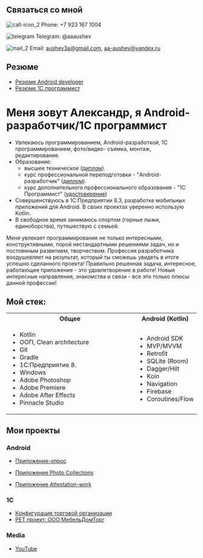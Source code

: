 ## Связаться со мной

![call-icon_2](https://github.com/AlexAAushev/AlexAAushev/assets/126689986/73d2fd64-ca45-4529-93b8-6744a8268095)
 Phone:
+7 923 167 1004
<!-- (./editable/icons/phone.jpg) -->
![telegram](https://github.com/AlexAAushev/AlexAAushev/assets/126689986/39859596-dda6-4b97-ab34-b68b06e70c3c)
 Telegram: 
@aaaushev
<!-- (./editable/icons/telegramm.jpg) -->
![mail_2](https://github.com/AlexAAushev/AlexAAushev/assets/126689986/8662ef0d-363e-4b4c-96d5-4b2fad47d0f7)
 Email: aushev3a@gmail.com,   aa-aushev@yandex.ru 
<!-- (./editable/icons/email.jpg) -->

## Резюме
- [Резюме Android developer](https://docs.google.com/document/d/1SOs7oIc6VuRzmtiPhwvwsLFATvTB3SluRXfkDNbw6Z4/edit?usp=sharing)
- [Резюме 1С программист](https://docs.google.com/document/d/1VjMalvcV-Zr2UDAdzOJFQRcNM85KXrZll2WM_MKZYKI/edit?usp=sharing)

# Меня зовут Александр, я Android-разработчик/1С программист
<!-- (./diplom/.pdf) -->
- Увлекаюсь программированием, Android-разработкой, 1С программированием, фото/видео- съемка, монтаж, редактирование.
- Образование:
  -  высшее техническое ([диплом](https://drive.google.com/file/d/1uPK1Zlw1QBgCMeVRrrVVQ49MxBR5muLd/view?usp=share_link)).
  -  курс профессиональной переподготовки - "Android-разработчик" ([диплом](https://drive.google.com/file/d/1DfLaqQyjLgo7jhVxBWl9RxaJ4lLiL5OB/view?usp=sharing)).
  -  курс дополнительного профессионального образования - "1С Программист" ([удостоверение](https://drive.google.com/file/d/1ED3o1XZ1MFuGTObFCx-qMtVkPA8i69au/view?usp=sharing))
- Совершенствуюсь  в  1С:Предприятии 8.3,  разработке мобильных приложений для Android.  В своих проектах уверенно использую  Kotlin.
- В свободное время занимаюсь спортом (горные лыжи, единоборства), путешествую с семьей.

Меня увлекает программирование не только интересными, конструктивными, порой нестандартными решениями задач, но и постоянным развитием, творчеством. Профессия разработчика воодушевляет на результат, который ты сможешь увидеть в итоге успешно сделанного проекта! Правильно решенная задача, интересное, работающее приложение - это  удовлетворение в работе! Новые интересные направления, знакомства и связи - все это только плюсы данной профессии!

## Мой стек:
<table>
  <tr>
    <th>Общее</th>
    <th>Android (Kotlin)</th>
    
  </tr>
  <tr>
    <td width=100%>
      <ul>
        <li>Kotlin</li>
        <li>ООП, Clean architecture</li>
        <li>Git</li>
        <li>Gradle</li>
        <li>1С:Предприятие 8.</li>
        <li>Windows</li>
        <li>Adobe Photoshop</li>
        <li>Adobe Premiere</li>
        <li>Adobe After Effects</li>
        <li>Pinnacle Studio</li>
<!--       </ul>
    </td>
    <td>
      <ul> -->
<!--         <li></li> -->
<!--         <li></li>
        <li></li> -->
<!--         <li></li> -->
<!--         <li></li>
        <li></li> -->
      </ul>
    </td>
    <td>
      <ul>
        <li>Android SDK</li>
        <li>MVP/MVVM</li>
        <li>Retrofit</li>
        <li>SQLite (Room)</li>
        <li>Dagger/Hilt</li>
        <li>Koin</li>
        <li>Navigation</li>
        <li>Firebase</li>
        <li>Coroutines/Flow</li>
      </ul>
    </td>
  </tr>
</table>

## Мои проекты

### Android
- [Приложение-опрос ](https://github.com/AlexAAushev/quiz-application.git)

- [Приложение Photo Collections ](https://github.com/AlexAAushev/photo-collections.git)

- [Приложение Attestation-work ](https://github.com/AlexAAushev/attestation-finale-work.git)

### 1С
- [Конфигурация торговой организации ](https://github.com/AlexAAushev/organization-configuration)
- [PET проект: ООО МебельДомТорг](https://github.com/AlexAAushev/1S_Pet_project.git)
  
### Media
- [YouTube](https://www.youtube.com/@studio3AAA/featured) 

